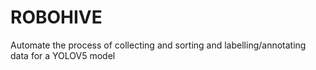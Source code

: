 # ROBOHIVE
Automate the process of collecting and sorting and labelling/annotating data for a YOLOV5 model
